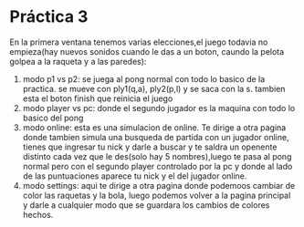 # Práctica 3
En la primera ventana tenemos varias elecciones,el juego todavia no empieza(hay nuevos sonidos cuando le das a un boton, caundo la pelota golpea a la raqueta y a las paredes):
1. modo p1 vs p2: se juega al pong normal con todo lo basico de la practica. se mueve con ply1(q,a), ply2(p,l) y se saca con la s. tambien esta el boton finish que reinicia el juego
2. modo player vs pc: donde el segundo jugador es la maquina con todo lo basico del pong
3. modo online: esta es una simulacion de online. Te dirige a otra pagina donde tambien simula una busqueda de partida con un jugador online, tienes que ingresar tu nick y darle a buscar y te saldra un openente distinto cada vez que le des(solo hay 5 nombres),luego te pasa al pong normal pero con el segundo player controlado por la pc y donde al lado de las puntuaciones aparece tu nick y el del jugador online.
4. modo settings: aqui te dirige a otra pagina donde podemoos cambiar de color las raquetas y la bola, luego podemos volver a la pagina principal y darle a cualquier modo que se guardara los cambios de colores hechos.
